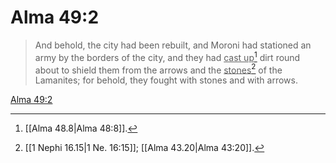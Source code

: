# Alma 49:2

> And behold, the city had been rebuilt, and Moroni had stationed an army by the borders of the city, and they had <u>cast up</u>[^a] dirt round about to shield them from the arrows and the <u>stones</u>[^b] of the Lamanites; for behold, they fought with stones and with arrows.

[Alma 49:2](https://www.churchofjesuschrist.org/study/scriptures/bofm/alma/49?lang=eng&id=p2#p2)


[^a]: [[Alma 48.8|Alma 48:8]].  
[^b]: [[1 Nephi 16.15|1 Ne. 16:15]]; [[Alma 43.20|Alma 43:20]].  
